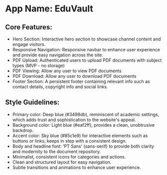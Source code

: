 # **App Name**: EduVault

## Core Features:

- Hero Section: Interactive hero section to showcase channel content and engage visitors.
- Responsive Navigation: Responsive navbar to enhance user experience and provide easy navigation across the site.
- PDF Upload: Authenticated users to upload PDF documents with subject types (MVP - no storage)
- PDF Viewing: Allow any user to view PDF documents
- PDF Download: Allow any user to download PDF documents
- Footer Section: A persistent footer containing relevant info such as contact details, copyright info and social links.

## Style Guidelines:

- Primary color: Deep blue (#3498db), reminiscent of academic settings, which adds trust and sophistication to the website's appeal.
- Background color: Light blue (#eaf2ff), provides a clean, unobtrusive backdrop.
- Accent color: Sky blue (#85c1e9) for interactive elements such as buttons or links; keeps in step with a consistent design.
- Body and headline font: 'PT Sans' (sans-serif) to provide both clarity and modernity to the document repository.
- Minimalist, consistent icons for categories and actions.
- Clean and structured layout for easy navigation.
- Subtle transitions and animations to enhance user experience.